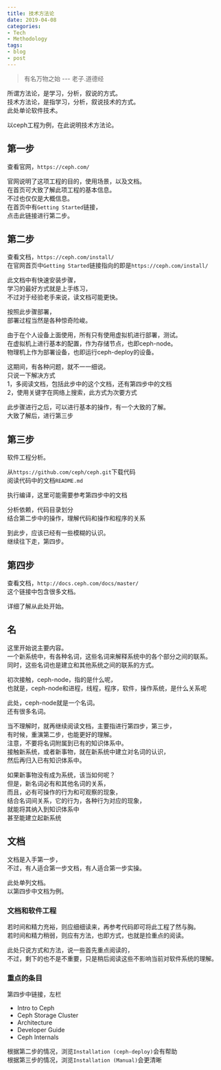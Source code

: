 ```yaml
---
title: 技术方法论
date: 2019-04-08
categories:
- Tech
- Methodology
tags:
- blog
- post
---
```


> 有名万物之始  --- 老子.道德经

所谓方法论，是学习，分析，叙说的方式。  
技术方法论，是指学习，分析，叙说技术的方式。  
此处单论软件技术。  

以ceph工程为例，在此说明技术方法论。  

## 第一步

查看官网，`https://ceph.com/`  

官网说明了这项工程的目的，使用场景，以及文档。  
在首页可大致了解此项工程的基本信息。  
不过也仅仅是大概信息。  
在首页中有`Getting Started`链接，  
点击此链接进行第二步。  

## 第二步

查看文档，`https://ceph.com/install/`  
在官网首页中`Getting Started`链接指向的即是`https://ceph.com/install/`  

此文档中有快速安装步骤，  
学习的最好方式就是上手练习，  
不过对于经验老手来说，读文档可能更快。  

按照此步骤部署，  
部署过程当然是各种惊奇险峻。  

由于在个人设备上面使用，所有只有使用虚拟机进行部署，测试。  
在虚拟机上进行基本的配置，作为存储节点，也即ceph-node。  
物理机上作为部署设备，也即运行ceph-deploy的设备。  

这期间，有各种问题，就不一一细说。  
只说一下解决方式  
1，多阅读文档，包括此步中的这个文档，还有第四步中的文档  
2，使用关键字在网络上搜索，此方式为次要方式  

此步骤进行之后，可以进行基本的操作，有一个大致的了解。  
大致了解后，进行第三步  

## 第三步  

软件工程分析。  

从`https://github.com/ceph/ceph.git`下载代码  
阅读代码中的文档`README.md`  

执行编译，这里可能需要参考第四步中的文档  

分析依赖，代码目录划分  
结合第二步中的操作，理解代码和操作和程序的关系  

到此步，应该已经有一些模糊的认识。  
继续往下走，第四步。  

## 第四步

查看文档，`http://docs.ceph.com/docs/master/`  
这个链接中包含很多文档。  

详细了解从此处开始。  

## 名

这里开始说主要内容。  
一个新系统中，有各种名词，这些名词来解释系统中的各个部分之间的联系。  
同时，这些名词也是建立和其他系统之间的联系的方式。  

初次接触，ceph-node，指的是什么呢，  
也就是，ceph-node和进程，线程，程序，软件，操作系统，是什么关系呢  

此处，ceph-node就是一个名词。  
还有很多名词。  

当不理解时，就再继续阅读文档，主要指进行第四步，第三步，  
有时候，重演第二步，也能更好的理解。  
注意，不要将名词附属到已有的知识体系中。  
接触新系统，或者新事物，就在新系统中建立对名词的认识，  
然后再归入已有知识体系中。  

如果新事物没有成为系统，该当如何呢？  
但是，新名词必有和其他名词的关系，  
而且，必有可操作的行为和可观察的现象，  
结合名词间关系，它的行为，各种行为对应的现象，  
就能将其纳入到知识体系中  
甚至能建立起新系统  

## 文档

文档是入手第一步，  
不过，有人适合第一步文档，有人适合第一步实操。  

此处单列文档。  
以第四步中文档为例。  

### 文档和软件工程

若时间和精力充裕，则应细细读来，再参考代码即可将此工程了然与胸。  
若时间和精力稍弱，则应有方法，也即方式，也就是捡重点的阅读。  

此处只说方式和方法，说一些首先重点阅读的，  
不过，剩下的也不是不重要，只是稍后阅读这些不影响当前对软件系统的理解。  

### 重点的条目

第四步中链接，左栏  
- Intro to Ceph  
- Ceph Storage Cluster  
- Architecture  
- Developer Guide  
- Ceph Internals  

根据第二步的情况，浏览`Installation (ceph-deploy)`会有帮助  
根据第三步的情况，浏览`Installation (Manual)`会更清晰  


